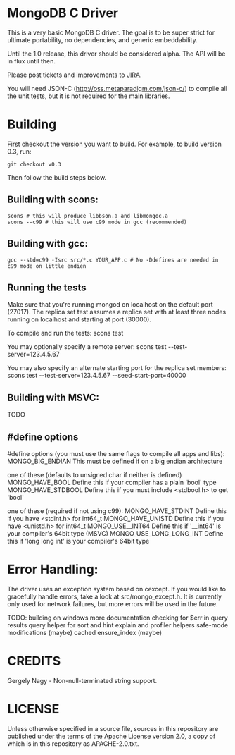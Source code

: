 # MongoDB C Driver

This is a very basic MongoDB C driver. The goal is to be super strict for ultimate portability,
no dependencies, and generic embeddability.

Until the 1.0 release, this driver should be considered alpha. The API will be in flux until then.

Please post tickets and improvements to [JIRA](http://jira.mongodb.org/browse/CDRIVER).

You will need JSON-C (http://oss.metaparadigm.com/json-c/) to compile all the unit tests, but it is not required for the main libraries.

# Building

First checkout the version you want to build. For example, to build version 0.3, run:

    git checkout v0.3

Then follow the build steps below.

## Building with scons:
    scons # this will produce libbson.a and libmongoc.a
    scons --c99 # this will use c99 mode in gcc (recommended)

## Building with gcc:
    gcc --std=c99 -Isrc src/*.c YOUR_APP.c # No -Ddefines are needed in c99 mode on little endien

## Running the tests
Make sure that you're running mongod on localhost on the default port (27017). The replica set
test assumes a replica set with at least three nodes running on localhost and starting at port
(30000).

To compile and run the tests:
    scons test

You may optionally specify a remote server:
    scons test --test-server=123.4.5.67

You may also specify an alternate starting port for the replica set members:
    scons test --test-server=123.4.5.67 --seed-start-port=40000

## Building with MSVC:
TODO

## #define options
#define options (you must use the same flags to compile all apps and libs):
MONGO_BIG_ENDIAN             This must be defined if on a big endian architecture

one of these (defaults to unsigned char if neither is defined)
MONGO_HAVE_BOOL              Define this if your compiler has a plain 'bool' type
MONGO_HAVE_STDBOOL           Define this if you must include <stdbool.h> to get 'bool'

one of these (required if not using c99):
MONGO_HAVE_STDINT            Define this if you have <stdint.h> for int64_t
MONGO_HAVE_UNISTD            Define this if you have <unistd.h> for int64_t
MONGO_USE__INT64             Define this if '__int64' is your compiler's 64bit type (MSVC)
MONGO_USE_LONG_LONG_INT      Define this if 'long long int' is your compiler's 64bit type


# Error Handling:
The driver uses an exception system based on cexcept. If you would like to gracefully
handle errors, take a look at src/mongo_except.h. It is currently only used for
network failures, but more errors will be used in the future.

TODO:
building on windows
more documentation
checking for $err in query results
query helper for sort and hint
explain and profiler helpers
safe-mode modifications (maybe)
cached ensure_index (maybe)

# CREDITS

Gergely Nagy - Non-null-terminated string support.

# LICENSE

Unless otherwise specified in a source file, sources in this
repository are published under the terms of the Apache License version
2.0, a copy of which is in this repository as APACHE-2.0.txt.

